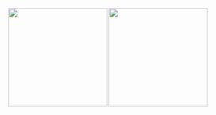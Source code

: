 <a href="https://github.com/makumaaku">
  <img align="left" height="200px" src="https://github-readme-stats.vercel.app/api?username=makumaaku&count_private=true&show_icons=true" />
</a>

<a href="https://github.com/makumaaku">
  <img align="left" height="200px" src="https://github-readme-stats.vercel.app/api/top-langs/?username=makumaaku&layout=compact" />
</a>



<!--
**makumaaku/makumaaku** is a ✨ _special_ ✨ repository because its `README.md` (this file) appears on your GitHub profile.

Here are some ideas to get you started:

- 🔭 I’m currently working on ...
- 🌱 I’m currently learning ...
- 👯 I’m looking to collaborate on ...
- 🤔 I’m looking for help with ...
- 💬 Ask me about ...
- 📫 How to reach me: ...
- 😄 Pronouns: ...
- ⚡ Fun fact: ...
-->
